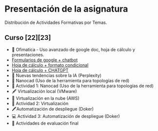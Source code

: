 # Presentación de la asignatura
Distribución de Actividades Formativas por Temas. 

## Curso [22][23]
* 🏫 Ofimatica - Uso avanzado de google doc, hoja de cálculo y presentaciones.
* [Formularios de google + chatbot](https://github.com/calles/GII_TIC/tree/main/temario/Ofimatica/Google%20formularios)
* [Hoja de cálculo + formato condicional](https://github.com/calles/GII_TIC/blob/main/temario/Ofimatica/Google%20hoja%20de%20calculo/readme.md)
* [Hoja de cálculo + CHATGPT](https://github.com/calles/GII_TIC/tree/main/temario/Ofimatica/Google%20hoja%20de%20calculo/CHATGPT)
* 📜 Nuevas tendencias sobre la IA (Perplexity)
* 📓 Nanocad (Uso de la herramienta para topologías de red)
* 🔎 Actividad 1: Nanocad (Uso de la herramienta para topologías de red)
* 🖋️ Virtualización local (VMware)
* 📒 Virtualización en la nube (AWS)
* 📑 Actividad 2: Virtualización
* 🖍️Automatización de despliegue (Doker)
* 💻 Actividad 3: Automatización de despliegue (Doker)
* 📖 Actividades de evaluación final





